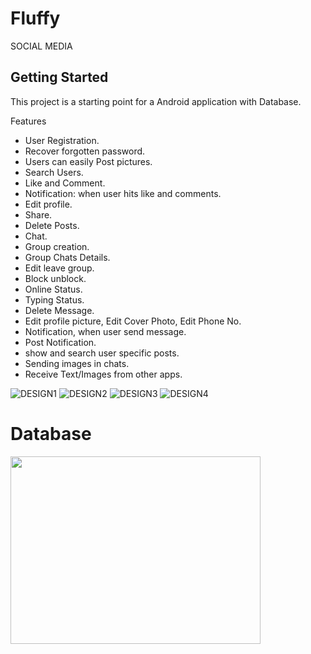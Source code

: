 # Fluffy
SOCIAL MEDIA
## Getting Started 

This project is a starting point for a Android application with Database.

Features
- User Registration.
- Recover forgotten password.
- Users can easily Post pictures.
- Search Users.
- Like and Comment. 
- Notification: when user hits like and comments.
- Edit profile.
- Share.
- Delete Posts.
- Chat.
- Group creation.
- Group Chats Details.
- Edit leave group.
- Block unblock.
- Online Status.
- Typing Status.
- Delete Message.
- Edit profile picture, Edit Cover Photo, Edit Phone No. 
- Notification, when user send message.
- Post Notification.
- show and search user specific posts.
- Sending images in chats.
- Receive Text/Images from other apps.

 ![DESIGN1](https://user-images.githubusercontent.com/66123919/105818233-aaec7880-5fdc-11eb-9cfc-3ecafea794f6.png)
 ![DESIGN2](https://user-images.githubusercontent.com/66123919/105819108-c2783100-5fdd-11eb-978d-d6275e202a15.png)
 ![DESIGN3](https://user-images.githubusercontent.com/66123919/105819588-5fd36500-5fde-11eb-9e9e-536d11aca27c.png)
 ![DESIGN4](https://user-images.githubusercontent.com/66123919/105819809-afb22c00-5fde-11eb-8c9a-8de246c5ecb6.png)
 
 # Database 

<img src="https://cdn-media-1.freecodecamp.org/images/0*CPTNvq87xG-sUGdx.png" height="300" width="400">




